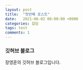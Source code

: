 ```yaml
---
layout: post
title:  "첫번째 포스트"
date:   2021-06-02 00:00:00 +0900
categories: 잡담
tags: test
comments: 1
---
```

### 깃허브 블로그

장영훈의 깃허브 블로그입니다.